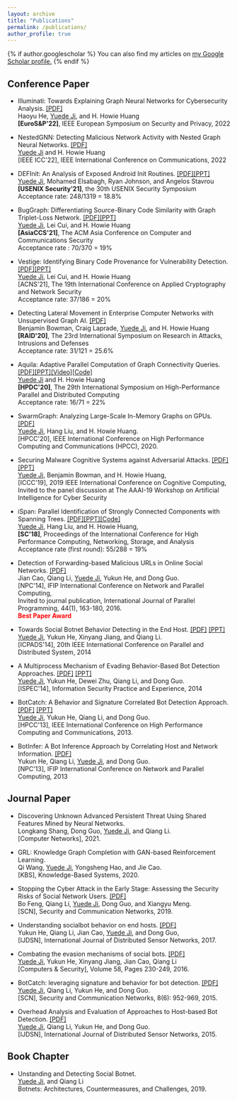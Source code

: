 ```yaml
---
layout: archive
title: "Publications"
permalink: /publications/
author_profile: true
---
```


{% if author.googlescholar %}
  You can also find my articles on <u><a href="{{author.googlescholar}}">my Google Scholar profile</a>.</u>
{% endif %}

## Conference Paper
* Illuminati: Towards Explaining Graph Neural Networks for Cybersecurity Analysis. [[PDF]](.)<br/>
Haoyu He, <u>Yuede Ji</u>, and H. Howie Huang<br/><strong>[EuroS&P'22]</strong>, IEEE European Symposium on Security and Privacy, 2022<br/>

* NestedGNN: Detecting Malicious Network Activity with Nested Graph Neural Networks. [[PDF]](.)<br/>
<u>Yuede Ji</u> and H. Howie Huang<br/>[IEEE ICC'22], IEEE International Conference on Communications, 2022<br/>

* DEFInit: An Analysis of Exposed Android Init Routines. [[PDF]](../files/21_Security_DEFInit.pdf)[[PPT]](../files/21_Security_DEFInit_slides.pdf)<br/>
<u>Yuede Ji</u>, Mohamed Elsabagh, Ryan Johnson, and Angelos Stavrou<br/><strong>[USENIX Security'21]</strong>, the 30th USENIX Security Symposium<br/>
Acceptance rate: 248/1319 = 18.8%

* BugGraph: Differentiating Source-Binary Code Similarity with Graph Triplet-Loss Network. [[PDF]](../files/21_AsiaCCS_BugGraph.pdf)[[PPT]](../files/21_AsiaCCS_BugGraph_slides.pdf)<br/>
<u>Yuede Ji</u>, Lei Cui, and H. Howie Huang<br/><strong>[AsiaCCS'21]</strong>, The ACM Asia Conference on Computer and Communications Security<br/>
Acceptance rate : 70/370 = 19%

* Vestige: Identifying Binary Code Provenance for Vulnerability Detection. [[PDF]](../files/21_ACNS_Vestige.pdf)[[PPT]](../files/21_ACNS_Vestige_slides.pdf)<br/>
<u>Yuede Ji</u>, Lei Cui, and H. Howie Huang<br/>[ACNS'21], The 19th International Conference on Applied Cryptography and Network Security<br/>
Acceptance rate: 37/186 = 20%

* Detecting Lateral Movement in Enterprise Computer Networks with Unsupervised Graph AI. [[PDF]](../files/20_RAID_lateral_movement.pdf)<br/>
Benjamin Bowman, Craig Laprade, <u>Yuede Ji</u>, and H. Howie Huang<br/><strong>[RAID'20]</strong>, The 23rd International Symposium on Research in Attacks, Intrusions and Defenses<br/>
Acceptance rate: 31/121 = 25.6%

* Aquila: Adaptive Parallel Computation of Graph Connectivity Queries. [[PDF]](../files/20_HPDC_Aquila.pdf)[[PPT]](../files/20_HPDC_Aquila_slides.pdf)[[Video]](https://youtu.be/CtkJtICiHRc)[[Code]](https://github.com/iHeartGraph/Aquila)<br/><u>Yuede Ji</u> and H. Howie Huang<br/><strong>[HPDC'20]</strong>, The 29th International Symposium on High-Performance Parallel and Distributed Computing<br/>
Acceptance rate: 16/71 = 22%

* SwarmGraph: Analyzing Large-Scale In-Memory Graphs on GPUs. [[PDF]](../files/20_HPCC_SwarmGraph.pdf)<br/><u>Yuede Ji</u>, Hang Liu, and H. Howie Huang.<br/>[HPCC'20], IEEE International Conference on High Performance Computing and Communications (HPCC), 2020.

* Securing Malware Cognitive Systems against Adversarial Attacks. [[PDF]](../files/19_ICCC_malware_adversary.pdf)[[PPT]](../files/19_ICCC_malware_adversary_slides.pdf) <br/><u>Yuede Ji</u>, Benjamin Bowman, and H. Howie Huang,<br/>[ICCC'19], 2019 IEEE International Conference on Cognitive Computing,<br/>
Invited to the panel discussion at The AAAI-19 Workshop on Artificial Intelligence for Cyber Security<br/>

* iSpan: Parallel Identification of Strongly Connected Components with Spanning Trees. [[PDF]](../files/18_SC_iSpan.pdf)[[PPT]](../files/18_SC_iSpan_slides.pdf)[[Code]](https://github.com/iHeartGraph/iSpan)<br/><u>Yuede Ji</u>, Hang Liu, and H. Howie Huang,<br/><strong>[SC'18]</strong>, Proceedings of the International Conference for High Performance Computing, Networking, Storage, and Analysis<br/>
Acceptance rate (first round): 55/288 = 19%

* Detection of Forwarding-based Malicious URLs in Online Social Networks. [[PDF]](../files/14_NPC_malicious_url.pdf)<br/>Jian Cao, Qiang Li, <u>Yuede Ji</u>, Yukun He, and Dong Guo.<br/>[NPC'14], IFIP International Conference on Network and Parallel Computing,<br/>Invited to journal publication, International Journal of Parallel Programming, 44(1), 163-180, 2016.<br/>
<span style="color:red"><strong>Best Paper Award</strong><span style="color:red">

* Towards Social Botnet Behavior Detecting in the End Host. [[PDF]](../files/14_ICPADS_social_botnet.pdf) [[PPT]](../files/14_ICPADS_social_botnet_slides.pdf)<br/><u>Yuede Ji</u>, Yukun He, Xinyang Jiang, and Qiang Li.<br/>[ICPADS'14], 20th IEEE International Conference on Parallel and Distributed System, 2014

* A Multiprocess Mechanism of Evading Behavior-Based Bot Detection Approaches. [[PDF]](../files/14_ISPEC_multiprocess_botnet.pdf) [[PPT]](../files/14_ISPEC_multiprocess_botnet_slides.pptx) <br/><u>Yuede Ji</u>, Yukun He, Dewei Zhu, Qiang Li, and Dong Guo.<br/>[ISPEC'14], Information Security Practice and Experience, 2014

* BotCatch: A Behavior and Signature Correlated Bot Detection Approach. [[PDF]](../files/13_HPCC_BotCatch.pdf) [[PPT]](../files/13_HPCC_BotCatch_slides.pptx)<br/><u>Yuede Ji</u>, Yukun He, Qiang Li, and Dong Guo.<br/>[HPCC'13], IEEE International Conference on High Performance Computing and Communications, 2013.

* BotInfer: A Bot Inference Approach by Correlating Host and Network Information. [[PDF]](../files/13_NPC_BotInfer.pdf)<br/>Yukun He, Qiang Li, <u>Yuede Ji</u>, and Dong Guo.<br/>[NPC'13], IFIP International Conference on Network and Parallel Computing, 2013


## Journal Paper

* Discovering Unknown Advanced Persistent Threat Using Shared Features Mined by Neural Networks.<br/> Longkang Shang, Dong Guo, <u>Yuede Ji</u>, and Qiang Li.<br/>[Computer Networks], 2021.<br/>

* GRL: Knowledge Graph Completion with GAN-based Reinforcement Learning.<br/> Qi Wang, <u>Yuede Ji</u>, Yongsheng Hao, and Jie Cao. <br/>[KBS], Knowledge-Based Systems, 2020.<br/>

* Stopping the Cyber Attack in the Early Stage: Assessing the Security Risks of Social Network Users. [[PDF]](../files/19_SCN_APT_assess.pdf)<br/>Bo Feng, Qiang Li, <u>Yuede Ji</u>, Dong Guo, and Xiangyu Meng.<br/>[SCN], Security and Communication Networks, 2019.<br/>

* Understanding socialbot behavior on end hosts. [[PDF]](../files/17_IJDSN_social_botnet.pdf)<br/>
Yukun He, Qiang Li, Jian Cao, <u>Yuede Ji</u>, and Dong Guo,<br/>
[IJDSN], International Journal of Distributed Sensor Networks, 2017.<br/>

* Combating the evasion mechanisms of social bots. [[PDF]](../files/16_CS_social_botnet.pdf)<br/><u>Yuede Ji</u>, Yukun He, Xinyang Jiang, Jian Cao, Qiang Li<br/>[Computers & Security], Volume 58, Pages 230-249, 2016.<br/>


* BotCatch: leveraging signature and behavior for bot detection. [[PDF]](../files/15_SCN_BotCatch.pdf)<br/><u>Yuede Ji</u>, Qiang Li, Yukun He, and Dong Guo.<br/>[SCN], Security and Communication Networks, 8(6): 952-969, 2015.

* Overhead Analysis and Evaluation of Approaches to Host-based Bot Detection. [[PDF]](../files/15_IJDSN_botnet_overhead.pdf)<br/><u>Yuede Ji</u>, Qiang Li, Yukun He, and Dong Guo.<br/>[IJDSN], International Journal of Distributed Sensor Networks, 2015.

## Book Chapter

* Unstanding and Detecting Social Botnet.<br/><u>Yuede Ji</u>, and Qiang Li<br/>Botnets: Architectures, Countermeasures, and Challenges, 2019.<br/>
